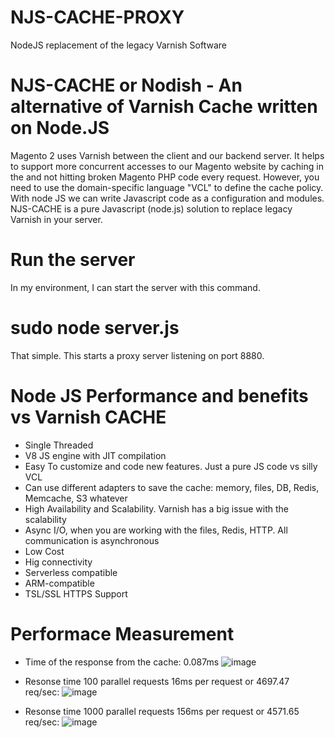 # NJS-CACHE-PROXY
NodeJS replacement of the legacy Varnish Software

# NJS-CACHE or Nodish - An alternative of Varnish Cache written on Node.JS
Magento 2 uses Varnish between the client and our backend server. It helps to support more concurrent accesses to our Magento website by caching in the and not hitting broken Magento PHP code every request. However, you need to use the domain-specific language "VCL" to define the cache policy. With node JS we can write Javascript code as a configuration and modules. NJS-CACHE is a pure Javascript (node.js) solution to replace legacy Varnish in your server.

# Run the server
In my environment, I can start the server with this command.

# sudo node server.js
That simple. This starts a proxy server listening on port 8880.

# Node JS Performance and benefits vs Varnish CACHE 
* Single Threaded
* V8 JS engine with JIT compilation
* Easy To customize and code new features. Just a pure JS code vs silly VCL
* Can use different adapters to save the cache: memory, files, DB, Redis, Memcache, S3 whatever
* High Availability and Scalability. Varnish has a big issue with the scalability
* Async I/O, when you are working with the files, Redis, HTTP. All communication is asynchronous
* Low Cost
* Hig connectivity 
* Serverless compatible
* ARM-compatible
* TSL/SSL HTTPS Support

# Performace Measurement
* Time of the response from the cache: 0.087ms 
![image](https://user-images.githubusercontent.com/9213670/151731280-9a6f8e8c-7d50-4a9a-92b5-da4629cc1adb.png)

* Resonse time 100 parallel requests 16ms per request or 4697.47 req/sec:
![image](https://user-images.githubusercontent.com/9213670/151731202-f8f3a09a-1249-47a4-b3ed-cce7aa81fe1f.png)

* Resonse time 1000 parallel requests 156ms per request or 4571.65 req/sec:
![image](https://user-images.githubusercontent.com/9213670/151731347-afd615e4-c22d-4bce-ab07-8447d22453a1.png)
